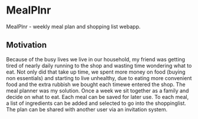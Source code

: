 # MealPlnr

MealPlnr - weekly meal plan and shopping list webapp.

## Motivation

Because of the busy lives we live in our household, my friend was getting tired of nearly daily running to the shop and wasting time wondering what to eat. Not only did that take up time, we spent more money on food (buying non essentials) and starting to live unhealthy, due to eating more convenient food and the extra rubbish we bought each timewe entered the shop. The meal planner was my solution. Once a week we sit together as a family and decide on what to eat. Each meal can be saved for later use. To each meal, a list of ingredients can be added and selected to go into the shoppinglist. The plan can be shared with another user via an invitation system.

